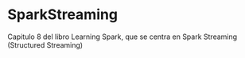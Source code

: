 # SparkStreaming
Capitulo 8 del libro Learning Spark, que se centra en Spark Streaming (Structured Streaming)
